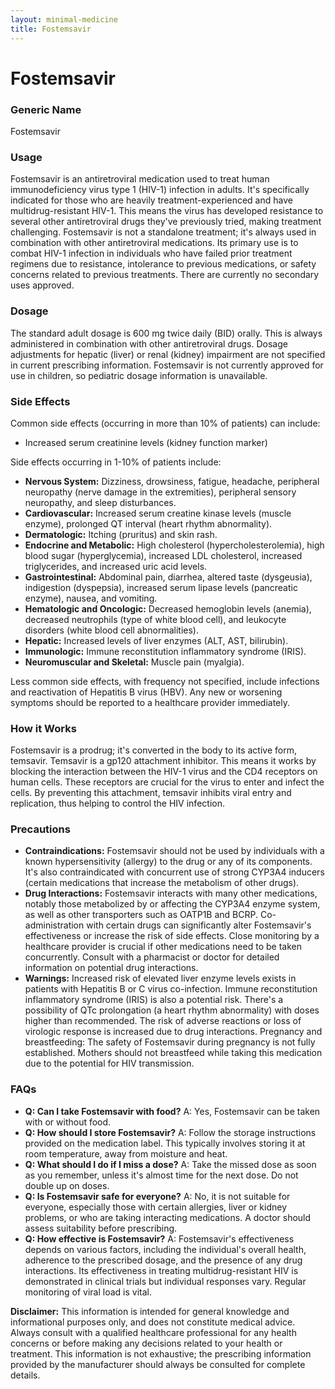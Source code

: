 ```yaml
---
layout: minimal-medicine
title: Fostemsavir
---
```


# Fostemsavir
### Generic Name
Fostemsavir

### Usage
Fostemsavir is an antiretroviral medication used to treat human immunodeficiency virus type 1 (HIV-1) infection in adults.  It's specifically indicated for those who are heavily treatment-experienced and have multidrug-resistant HIV-1. This means the virus has developed resistance to several other antiretroviral drugs they've previously tried, making treatment challenging.  Fostemsavir is not a standalone treatment; it's always used in combination with other antiretroviral medications.  Its primary use is to combat HIV-1 infection in individuals who have failed prior treatment regimens due to resistance, intolerance to previous medications, or safety concerns related to previous treatments.  There are currently no secondary uses approved.

### Dosage
The standard adult dosage is 600 mg twice daily (BID) orally. This is always administered in combination with other antiretroviral drugs.  Dosage adjustments for hepatic (liver) or renal (kidney) impairment are not specified in current prescribing information.  Fostemsavir is not currently approved for use in children, so pediatric dosage information is unavailable.


### Side Effects
Common side effects (occurring in more than 10% of patients) can include:

* Increased serum creatinine levels (kidney function marker)

Side effects occurring in 1-10% of patients include:

* **Nervous System:** Dizziness, drowsiness, fatigue, headache, peripheral neuropathy (nerve damage in the extremities), peripheral sensory neuropathy, and sleep disturbances.
* **Cardiovascular:** Increased serum creatine kinase levels (muscle enzyme), prolonged QT interval (heart rhythm abnormality).
* **Dermatologic:** Itching (pruritus) and skin rash.
* **Endocrine and Metabolic:** High cholesterol (hypercholesterolemia), high blood sugar (hyperglycemia), increased LDL cholesterol, increased triglycerides, and increased uric acid levels.
* **Gastrointestinal:** Abdominal pain, diarrhea, altered taste (dysgeusia), indigestion (dyspepsia), increased serum lipase levels (pancreatic enzyme), nausea, and vomiting.
* **Hematologic and Oncologic:** Decreased hemoglobin levels (anemia), decreased neutrophils (type of white blood cell), and leukocyte disorders (white blood cell abnormalities).
* **Hepatic:** Increased levels of liver enzymes (ALT, AST, bilirubin).
* **Immunologic:** Immune reconstitution inflammatory syndrome (IRIS).
* **Neuromuscular and Skeletal:** Muscle pain (myalgia).


Less common side effects, with frequency not specified, include infections and reactivation of Hepatitis B virus (HBV).  Any new or worsening symptoms should be reported to a healthcare provider immediately.

### How it Works
Fostemsavir is a prodrug; it's converted in the body to its active form, temsavir.  Temsavir is a gp120 attachment inhibitor.  This means it works by blocking the interaction between the HIV-1 virus and the CD4 receptors on human cells.  These receptors are crucial for the virus to enter and infect the cells. By preventing this attachment, temsavir inhibits viral entry and replication, thus helping to control the HIV infection.

### Precautions
* **Contraindications:** Fostemsavir should not be used by individuals with a known hypersensitivity (allergy) to the drug or any of its components.  It's also contraindicated with concurrent use of strong CYP3A4 inducers (certain medications that increase the metabolism of other drugs).
* **Drug Interactions:** Fostemsavir interacts with many other medications, notably those metabolized by or affecting the CYP3A4 enzyme system, as well as other transporters such as OATP1B and BCRP.  Co-administration with certain drugs can significantly alter Fostemsavir's effectiveness or increase the risk of side effects.  Close monitoring by a healthcare provider is crucial if other medications need to be taken concurrently.  Consult with a pharmacist or doctor for detailed information on potential drug interactions.
* **Warnings:** Increased risk of elevated liver enzyme levels exists in patients with Hepatitis B or C virus co-infection. Immune reconstitution inflammatory syndrome (IRIS) is also a potential risk.  There's a possibility of QTc prolongation (a heart rhythm abnormality) with doses higher than recommended.  The risk of adverse reactions or loss of virologic response is increased due to drug interactions. Pregnancy and breastfeeding: The safety of Fostemsavir during pregnancy is not fully established.  Mothers should not breastfeed while taking this medication due to the potential for HIV transmission.

### FAQs
* **Q: Can I take Fostemsavir with food?** A: Yes, Fostemsavir can be taken with or without food.
* **Q: How should I store Fostemsavir?** A:  Follow the storage instructions provided on the medication label. This typically involves storing it at room temperature, away from moisture and heat.
* **Q: What should I do if I miss a dose?** A:  Take the missed dose as soon as you remember, unless it's almost time for the next dose.  Do not double up on doses.
* **Q: Is Fostemsavir safe for everyone?** A:  No, it is not suitable for everyone, especially those with certain allergies, liver or kidney problems, or who are taking interacting medications.  A doctor should assess suitability before prescribing.
* **Q: How effective is Fostemsavir?** A:  Fostemsavir's effectiveness depends on various factors, including the individual's overall health, adherence to the prescribed dosage, and the presence of any drug interactions. Its effectiveness in treating multidrug-resistant HIV is demonstrated in clinical trials but individual responses vary.  Regular monitoring of viral load is vital.

**Disclaimer:** This information is intended for general knowledge and informational purposes only, and does not constitute medical advice. Always consult with a qualified healthcare professional for any health concerns or before making any decisions related to your health or treatment.  This information is not exhaustive; the prescribing information provided by the manufacturer should always be consulted for complete details.

